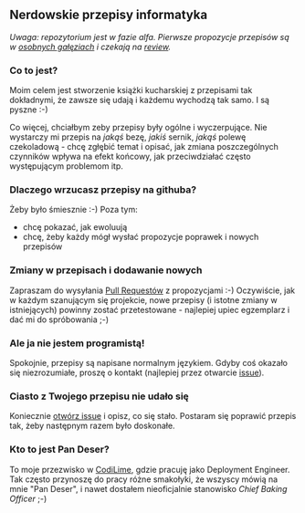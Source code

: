 Nerdowskie przepisy informatyka
-------------------------------

*Uwaga: repozytorium jest w fazie alfa. Pierwsze propozycje przepisów są w
[osobnych gałęziach](https://github.com/jan-warchol/pan-deser/branches) i
czekają na [review](https://github.com/jan-warchol/pan-deser/pulls).*

### Co to jest?

Moim celem jest stworzenie książki kucharskiej z przepisami tak dokładnymi, że
zawsze się udają i każdemu wychodzą tak samo. I są pyszne :-)

Co więcej, chciałbym zeby przepisy były ogólne i wyczerpujące. Nie wystarczy mi
przepis na *jakąś* bezę, *jakiś* sernik, *jakąś* polewę czekoladową - chcę
zgłębić temat i opisać, jak zmiana poszczególnych czynników wpływa na efekt
końcowy, jak przeciwdziałać często występującym problemom itp.

### Dlaczego wrzucasz przepisy na githuba?

Żeby było śmiesznie :-) Poza tym:
- chcę pokazać, jak ewoluują
- chcę, żeby każdy mógł wysłać propozycje poprawek i nowych przepisów

### Zmiany w przepisach i dodawanie nowych

Zapraszam do wysyłania [Pull
Requestów](https://github.com/jan-warchol/pan-deser/pulls) z propozycjami :-)
Oczywiście, jak w każdym szanującym się projekcie, nowe przepisy (i istotne
zmiany w istniejących) powinny zostać przetestowane - najlepiej upiec
egzemplarz i dać mi do spróbowania ;-)

### Ale ja nie jestem programistą!

Spokojnie, przepisy są napisane normalnym językiem. Gdyby coś okazało się
niezrozumiałe, proszę o kontakt (najlepiej przez otwarcie
[issue](https://github.com/jan-warchol/pan-deser/issues)).

### Ciasto z Twojego przepisu nie udało się

Koniecznie [otwórz issue](https://github.com/jan-warchol/pan-deser/issues/new)
i opisz, co się stało. Postaram się poprawić przepis tak, żeby następnym razem
było doskonałe.

### Kto to jest Pan Deser?

To moje przezwisko w [CodiLime](https://www.codilime.com/), gdzie pracuję jako
Deployment Engineer. Tak często przynoszę do pracy różne smakołyki, że wszyscy
mówią na mnie "Pan Deser", i nawet dostałem nieoficjalnie stanowisko *Chief
Baking Officer* ;-)
